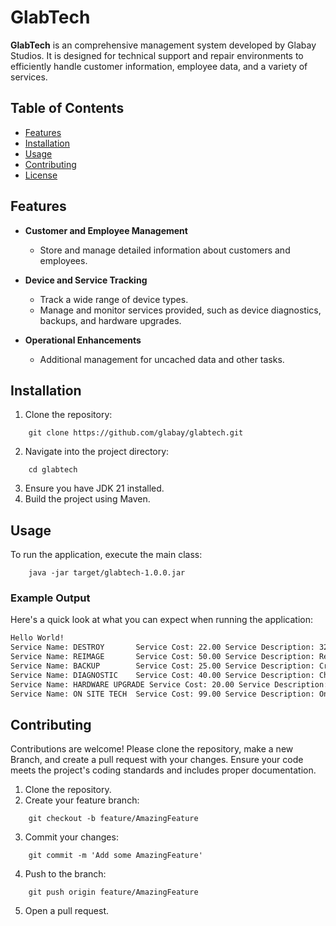 # GlabTech
**GlabTech** is an comprehensive management system developed by Glabay Studios. It is designed for technical support and repair environments to efficiently handle customer information, employee data, and a variety of services.
## Table of Contents
- [Features]()
- [Installation]()
- [Usage]()
- [Contributing]()
- [License]()

## Features
- **Customer and Employee Management**
    - Store and manage detailed information about customers and employees.

- **Device and Service Tracking**
    - Track a wide range of device types.
    - Manage and monitor services provided, such as device diagnostics, backups, and hardware upgrades.

- **Operational Enhancements**
    - Additional management for uncached data and other tasks.

## Installation
1. Clone the repository:
```shell
    git clone https://github.com/glabay/glabtech.git
```
2. Navigate into the project directory:

```shell
    cd glabtech
```
3. Ensure you have JDK 21 installed.
4. Build the project using Maven.

## Usage
To run the application, execute the main class:
```shell
    java -jar target/glabtech-1.0.0.jar
```

### Example Output
Here's a quick look at what you can expect when running the application:
```txt
Hello World!
Service Name: DESTROY       Service Cost: 22.00 Service Description: 32-pass Data Erase; Followed with physical destruction.
Service Name: REIMAGE       Service Cost: 50.00 Service Description: Reinstall the Operating System of a PC/Tablet/Laptop/Mobile device.
Service Name: BACKUP        Service Cost: 25.00 Service Description: Create an archived backup of all essential and user files.
Service Name: DIAGNOSTIC    Service Cost: 40.00 Service Description: Check the health of the physical Hardware, as well as scan for malicious software.
Service Name: HARDWARE UPGRADE Service Cost: 20.00 Service Description: Install new Hardware and Drivers + Device Hardware health Scan.
Service Name: ON SITE TECH  Service Cost: 99.00 Service Description: On-Site technician, $99/first hr then $40/hr additional.
```


## Contributing
Contributions are welcome! Please clone the repository, make a new Branch, and create a pull request with your changes. 
Ensure your code meets the project's coding standards and includes proper documentation.

1. Clone the repository.
2. Create your feature branch:
```shell
    git checkout -b feature/AmazingFeature
```
3. Commit your changes:
```shell
    git commit -m 'Add some AmazingFeature'
```
4. Push to the branch:
```shell
    git push origin feature/AmazingFeature
```
5. Open a pull request.